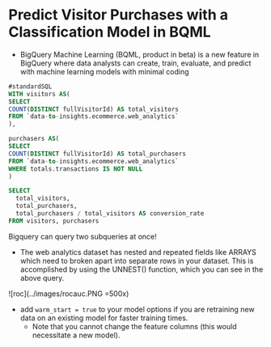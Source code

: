 # Predict Visitor Purchases with a Classification Model in BQML

* BigQuery Machine Learning (BQML, product in beta) is a new feature in BigQuery where data analysts can create, train, evaluate, and predict with machine learning models with minimal coding

```sql
#standardSQL
WITH visitors AS(
SELECT
COUNT(DISTINCT fullVisitorId) AS total_visitors
FROM `data-to-insights.ecommerce.web_analytics`
),

purchasers AS(
SELECT
COUNT(DISTINCT fullVisitorId) AS total_purchasers
FROM `data-to-insights.ecommerce.web_analytics`
WHERE totals.transactions IS NOT NULL
)

SELECT
  total_visitors,
  total_purchasers,
  total_purchasers / total_visitors AS conversion_rate
FROM visitors, purchasers
```

Bigquery can query two subqueries at once!


* The web analytics dataset has nested and repeated fields like ARRAYS which need to broken apart into separate rows in your dataset. This is accomplished by using the UNNEST() function, which you can see in the above query.

![roc](../images/rocauc.PNG =500x)

* add `warm_start = true` to your model options if you are retraining new data on an existing model for faster training times.
    *  Note that you cannot change the feature columns (this would necessitate a new model).
